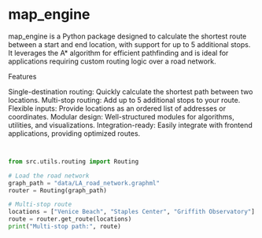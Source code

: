 # map_engine


map_engine is a Python package designed to calculate the shortest route between a start and end location, with support for up to 5 additional stops. It leverages the A* algorithm for efficient pathfinding and is ideal for applications requiring custom routing logic over a road network.

Features

Single-destination routing: Quickly calculate the shortest path between two locations.
Multi-stop routing: Add up to 5 additional stops to your route.
Flexible inputs: Provide locations as an ordered list of addresses or coordinates.
Modular design: Well-structured modules for algorithms, utilities, and visualizations.
Integration-ready: Easily integrate with frontend applications, providing optimized routes.


```python


from src.utils.routing import Routing

# Load the road network
graph_path = "data/LA_road_network.graphml"
router = Routing(graph_path)

# Multi-stop route
locations = ["Venice Beach", "Staples Center", "Griffith Observatory"]
route = router.get_route(locations)
print("Multi-stop path:", route)


```